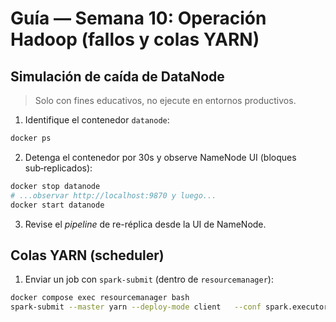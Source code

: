 # Guía — Semana 10: Operación Hadoop (fallos y colas YARN)

## Simulación de caída de DataNode
> Solo con fines educativos, no ejecute en entornos productivos.

1) Identifique el contenedor `datanode`:
```bash
docker ps
```
2) Detenga el contenedor por 30s y observe NameNode UI (bloques sub‑replicados):
```bash
docker stop datanode
# ...observar http://localhost:9870 y luego...
docker start datanode
```
3) Revise el *pipeline* de re-réplica desde la UI de NameNode.

## Colas YARN (scheduler)
1) Enviar un job con `spark-submit` (dentro de `resourcemanager`):
```bash
docker compose exec resourcemanager bash
spark-submit --master yarn --deploy-mode client   --conf spark.executor.instances=2   --conf spark.executor.memory=1g   --class org.apache.spark.examples.SparkPi   /opt/spark-examples/jars/spark-examples*.jar 1000
```
